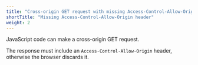 ```yaml
---
title: "Cross-origin GET request with missing Access-Control-Allow-Origin header"
shortTitle: "Missing Access-Control-Allow-Origin header"
weight: 2
---
```


JavaScript code can make a cross-origin GET request.

The response must include an `Access-Control-Allow-Origin` header, otherwise the browser discards it.